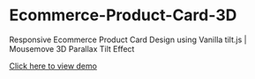 # Ecommerce-Product-Card-3D
Responsive Ecommerce Product Card Design using Vanilla tilt.js | Mousemove 3D Parallax Tilt Effect

[Click here to view demo](https://product-3d.netlify.app/)
